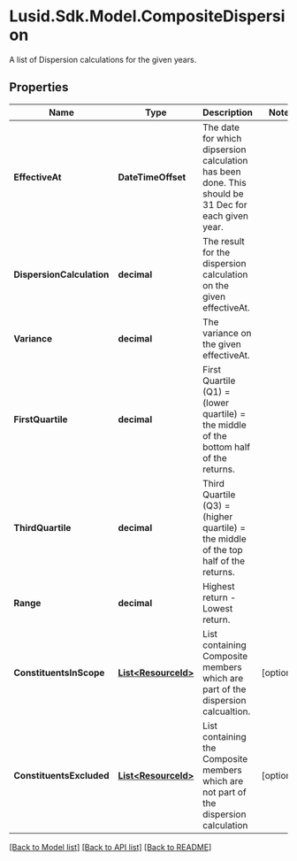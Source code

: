 # Lusid.Sdk.Model.CompositeDispersion
A list of Dispersion calculations for the given years.

## Properties

Name | Type | Description | Notes
------------ | ------------- | ------------- | -------------
**EffectiveAt** | **DateTimeOffset** | The date for which dipsersion calculation has been done. This should be 31 Dec for each given year. | 
**DispersionCalculation** | **decimal** | The result for the dispersion calculation on the given effectiveAt. | 
**Variance** | **decimal** | The variance on the given effectiveAt. | 
**FirstQuartile** | **decimal** | First Quartile (Q1) &#x3D;  (lower quartile) &#x3D; the middle of the bottom half of the returns. | 
**ThirdQuartile** | **decimal** | Third Quartile (Q3) &#x3D;  (higher quartile) &#x3D; the middle of the top half of the returns. | 
**Range** | **decimal** | Highest return - Lowest return. | 
**ConstituentsInScope** | [**List&lt;ResourceId&gt;**](ResourceId.md) | List containing Composite members which are part of the dispersion calcualtion. | [optional] 
**ConstituentsExcluded** | [**List&lt;ResourceId&gt;**](ResourceId.md) | List containing the Composite members which are not part of the dispersion calculation | [optional] 

[[Back to Model list]](../README.md#documentation-for-models) [[Back to API list]](../README.md#documentation-for-api-endpoints) [[Back to README]](../README.md)

